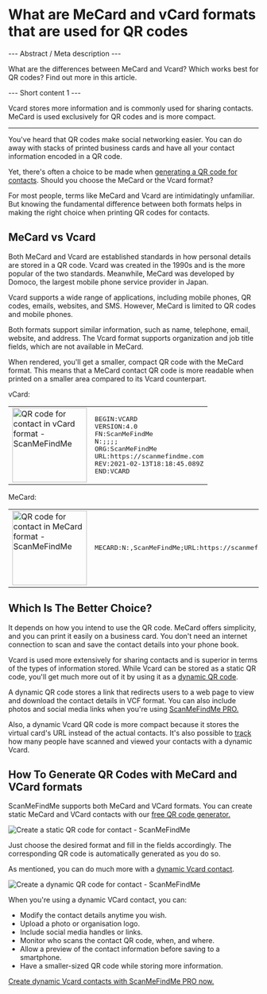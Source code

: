 <h1>What are MeCard and vCard formats that are used for QR codes</h1>

--- Abstract / Meta description ---

What are the differences between MeCard and Vcard? Which works best for QR codes? Find out more in this article.

--- Short content 1 ---

Vcard stores more information and is commonly used for sharing contacts. MeCard is used exclusively for QR codes and is more compact.

----------

<p>You've heard that QR codes make social networking easier. You can do away with stacks of printed business cards and have all your contact information encoded in a QR code. </p>

<p>Yet, there's often a choice to be made when <a href="#static:contact">generating a QR code for contacts</a>. Should you choose the MeCard or the Vcard format? </p>

<p>For most people, terms like MeCard and Vcard are intimidatingly unfamiliar. But knowing the fundamental difference between both formats helps in making the right choice when printing QR codes for contacts.</p>

<h2>MeCard vs Vcard</h2>

<p>Both MeCard and Vcard are established standards in how personal details are stored in a QR code. Vcard was created in the 1990s and is the more popular of the two standards. Meanwhile, MeCard was developed by Domoco, the largest mobile phone service provider in Japan.</p>

<p>Vcard supports a wide range of applications, including mobile phones, QR codes, emails, websites, and SMS. However, MeCard is limited to QR codes and mobile phones. </p>

<p>Both formats support similar information, such as name, telephone, email, website, and address. The Vcard format supports organization and job title fields, which are not available in MeCard.</p>

<p>When rendered, you'll get a smaller, compact QR code with the MeCard format. This means that a MeCard contact QR code is more readable when printed on a smaller area compared to its Vcard counterpart.</p>

<p>vCard:</p>

<table>
    <tr><td><img src="https://media.scanmefindme.com/blog/about_contactformats/files/img 1 - qr vcard.png" width="150" height="150"
        alt="QR code for contact in vCard format - ScanMeFindMe">
    </td>
        <td class="notranslate">
<pre>BEGIN:VCARD
VERSION:4.0
FN:ScanMeFindMe
N:;;;;
ORG:ScanMeFindMe
URL:https://scanmefindme.com
REV:2021-02-13T18:18:45.089Z
END:VCARD</pre>
        </td>
    </tr></table>

<p></p>

<p>MeCard:</p>

<table>
    <tr><td><img src="https://media.scanmefindme.com/blog/about_contactformats/files/img 2 - mecard.png" width="150" height="150"
            alt="QR code for contact in MeCard format - ScanMeFindMe"></td>
        <td class="notranslate">
            <pre>MECARD:N:,ScanMeFindMe;URL:https://scanmefindme.com;;</pre>
        </td>
    </tr>
</table>

<h2>Which Is The Better Choice?</h2>

<p>It depends on how you intend to use the QR code. MeCard offers simplicity, and you can print it easily on a business card. You don't need an internet connection to scan and save the contact details into your phone book.</p>

<p>Vcard is used more extensively for sharing contacts and is superior in terms of the types of information stored. While Vcard can be stored as a static QR code, you'll get much more out of it by using it as a <a href="#article:about_dynamic_contact" title="Dynamic QR code for contact card">dynamic QR code</a>.</p>

<p>A dynamic QR code stores a link that redirects users to a web page to view and download the contact details in VCF format. You can also include photos and social media links when you're using <a href="#pro">ScanMeFindMe PRO.</a></p>

<p>Also, a dynamic Vcard QR code is more compact because it stores the virtual card's URL instead of the actual contacts. It's also possible to <a href="#article:about_statistics" title="Track QR code scans">track</a> how many people have scanned and viewed your contacts with a dynamic Vcard.</p>

<h2>How To Generate QR Codes with MeCard and VCard formats</h2>

<p>ScanMeFindMe supports both MeCard and VCard formats. You can create static MeCard and VCard contacts with our <a href="#static:contact">free QR code generator.</a> </p>

<p class="imageholder">
    <img src="https://media.scanmefindme.com/blog/about_contactformats/files/img 3 - create a qr code for contact.png"
        alt="Create a static QR code for contact - ScanMeFindMe">
</p>

<p>Just choose the desired format and fill in the fields accordingly. The corresponding QR code is automatically generated as you do so.</p>

<p>As mentioned, you can do much more with a <a href="#article:about_dynamic_contact">dynamic Vcard contact</a>.</p>

<p class="imageholder">
    <img src="https://media.scanmefindme.com/blog/about_contactformats/files/img 4 - contact card.png"
        alt="Create a dynamic QR code for contact - ScanMeFindMe">
</p>

<p>When you're using a dynamic VCard contact, you can:</p>

<ul>
    <li>Modify the contact details anytime you wish.</li>
    <li>Upload a photo or organisation logo.</li>
    <li>Include social media handles or links.</li>
    <li>Monitor who scans the contact QR code, when, and where.</li>
    <li>Allow a preview of the contact information before saving to a smartphone.</li>
    <li>Have a smaller-sized QR code while storing more information.</li>
</ul>

<p><a href="#pro">Create dynamic Vcard contacts with ScanMeFindMe PRO now.</a></p>

